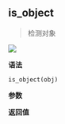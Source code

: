 ## is_object

> 检测对象

![](https://img.shields.io/badge/-Object-blue)

**语法**

`is_object(obj)`

**参数**

**返回值**
